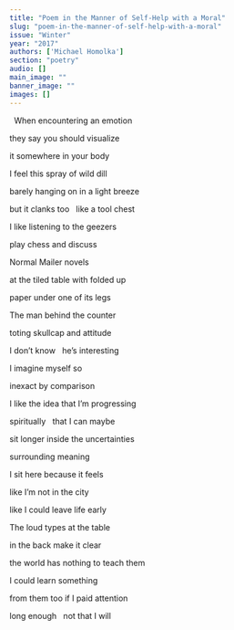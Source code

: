 ```yaml
---
title: "Poem in the Manner of Self-Help with a Moral"
slug: "poem-in-the-manner-of-self-help-with-a-moral"
issue: "Winter"
year: "2017"
authors: ['Michael Homolka']
section: "poetry"
audio: []
main_image: ""
banner_image: ""
images: []
---
```

  When encountering an emotion

 they say you should visualize

 it somewhere in your body

 I feel this spray of wild dill

 barely hanging on in a light breeze

 but it clanks too   like a tool chest

 I like listening to the geezers

 play chess and discuss

 Normal Mailer novels

 at the tiled table with folded up

 paper under one of its legs

 The man behind the counter

 toting skullcap and attitude

 I don’t know   he’s interesting

 I imagine myself so

 inexact by comparison

 I like the idea that I’m progressing

 spiritually   that I can maybe

 sit longer inside the uncertainties

 surrounding meaning

 I sit here because it feels

 like I’m not in the city

 like I could leave life early

 The loud types at the table

 in the back make it clear

 the world has nothing to teach them

 I could learn something

 from them too if I paid attention

 long enough   not that I will

  

